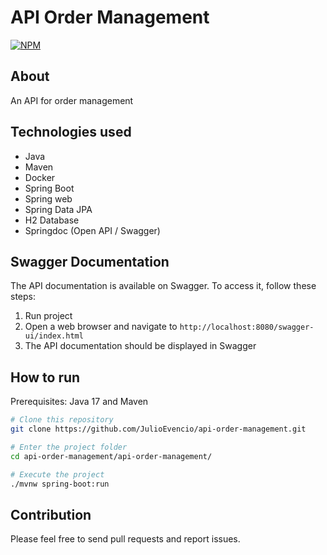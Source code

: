 # API Order Management
[![NPM](https://img.shields.io/npm/l/react)](https://github.com/JulioEvencio/api-order-management/blob/main/LICENSE) 

## About
An API for order management

## Technologies used
- Java
- Maven
- Docker
- Spring Boot
- Spring web
- Spring Data JPA
- H2 Database
- Springdoc (Open API / Swagger)

## Swagger Documentation
The API documentation is available on Swagger. To access it, follow these steps:

1. Run project
2. Open a web browser and navigate to `http://localhost:8080/swagger-ui/index.html`
3. The API documentation should be displayed in Swagger

## How to run
Prerequisites: Java 17 and Maven

```bash
# Clone this repository
git clone https://github.com/JulioEvencio/api-order-management.git

# Enter the project folder
cd api-order-management/api-order-management/

# Execute the project
./mvnw spring-boot:run
```

## Contribution
Please feel free to send pull requests and report issues.
